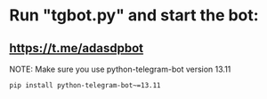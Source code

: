 # Run "tgbot.py" and start the bot:
## https://t.me/adasdpbot

NOTE: Make sure you use python-telegram-bot version 13.11
```
pip install python-telegram-bot~=13.11
```